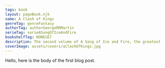 ```yaml
---
tags: book
layout: pageBook.njk
name: A Clash of Kings
genreTag: genreFantasy
authorTag: authorGeorgeRRMartin
serieTag: serieASongOfIceAndFire
bookshelfTag: NONESET
description: The second volume of A Song of Ice and Fire, the greatest fantasy epic of the modern age. GAME OF THRONES is now a major TV series from HBO, featuring a stellar cast.Throughout Westeros, the cold winds are rising.From the ancient citadel of Dragonstone to the forbidding lands of Winterfell, chaos reigns as pretenders to the Iron Throne of the Seven Kingdoms stake their claims through tempest, turmoil and war.As a prophecy of doom cuts across the sky - a comet the colour of blood and flame - five factions struggle for control of a divided land. Brother plots against brother and the dead rise to walk in the night.Against a backdrop of incest, fratricide, alchemy and murder, the price of glory is measured in blood.
coverImage: assets/covers/aClashOfKings.jpg
---
```


Hello, here is the body of the first blog post.